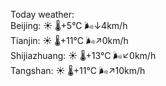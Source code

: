 Today weather:  
Beijing: ☀️   🌡️+5°C 🌬️↓4km/h  
Tianjin: ☀️   🌡️+11°C 🌬️↗0km/h  
Shijiazhuang: ☀️   🌡️+13°C 🌬️↙0km/h  
Tangshan: ☀️   🌡️+11°C 🌬️↗10km/h  
